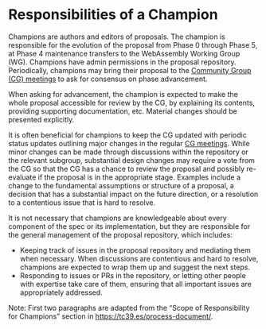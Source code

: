 # Responsibilities of a Champion

Champions are authors and editors of proposals. The champion is responsible for
the evolution of the proposal from Phase 0 through Phase 5, at Phase 4
maintenance transfers to the WebAssembly Working Group (WG). Champions have
admin permissions in the proposal repository. Periodically, champions may bring
their proposal to the [Community Group (CG)
meetings](https://github.com/WebAssembly/meetings/) to ask for consensus on
phase advancement.

When asking for advancement, the champion is expected to make the whole
proposal accessible for review by the CG, by explaining its contents, providing
supporting documentation, etc. Material changes should be presented explicitly.

It is often beneficial for champions to keep the CG updated with periodic
status updates outlining major changes in the regular [CG
meetings](https://github.com/WebAssembly/meetings/). While minor changes can be
made through discussions within the repository or the relevant subgroup,
substantial design changes may require a vote from the CG so that the CG has a
chance to review the proposal and possibly re-evaluate if the proposal is in
the appropriate stage. Examples include a change to the fundamental assumptions
or structure of a proposal, a decision that has a substantial impact on the
future direction, or a resolution to a contentious issue that is hard to
resolve.

It is not necessary that champions are knowledgeable about every component of
the spec or its implementation, but they are responsible for the general
management of the proposal repository, which includes:
- Keeping track of issues in the proposal repository and mediating them when
  necessary. When discussions are contentious and hard to resolve, champions
  are expected to wrap them up and suggest the next steps.
- Responding to issues or PRs in the repository, or letting other people with
  expertise take care of them, ensuring that all important issues are
  appropriately addressed.

Note: First two paragraphs are adapted from the “Scope of Responsibility for
Champions” section in https://tc39.es/process-document/.
